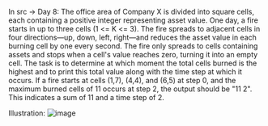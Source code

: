 In src -> Day 8:
The office area of Company X is divided into square cells, each containing a positive integer representing asset value. One day, a fire starts in up to three cells (1 <= K <= 3). The fire spreads to adjacent cells in four directions—up, down, left, right—and reduces the asset value in each burning cell by one every second. The fire only spreads to cells containing assets and stops when a cell's value reaches zero, turning it into an empty cell. The task is to determine at which moment the total cells burned is the highest and to print this total value along with the time step at which it occurs. If a fire starts at cells (1,7), (4,4), and (6,5) at step 0, and the maximum burned cells of 11 occurs at step 2, the output should be "11 2". This indicates a sum of 11 and a time step of 2.

Illustration:
![image](https://github.com/daotanphat/DSA_FA/assets/117353425/3e368d84-6375-402c-a59f-855ce9d06cf5)
